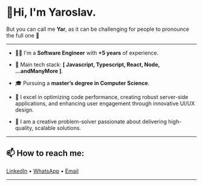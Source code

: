# 🖖Hi, I'm Yaroslav.
But you can call me **Yar**, as it can be challenging for people to pronounce the full one 🫠

---

- 🧑‍💻 I'm a **Software Engineer** with **+5 years** of experience.

- 🔨 Main tech stack: **[ Javascript, Typescript, React, Node, ...andManyMore ]**.

- 🎓 Pursuing a **master’s degree in Computer Science**.

- 💪 I excel in optimizing code performance, creating robust server-side applications, and enhancing user engagement through innovative UI/UX design.

- 👾 I am a creative problem-solver passionate about delivering high-quality, scalable solutions.

---

## 📫 How to reach me:

  <a href="https://www.linkedin.com/in/yaroslav-pelykh/" target="_blank" rel="noreferrer noopener">LinkedIn</a>
  <span> • </span>
  <a href="https://wa.me/19546687298" target="_blank" rel="noreferrer noopener">WhatsApp</a>
  <span> • </span>
  <a href="mailto:y.pelykh@gmail.com">Email</a>

---


